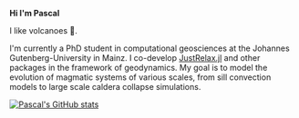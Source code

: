 **Hi I'm Pascal**

I like volcanoes 🌋.

I'm currently a PhD student in computational geosciences at the Johannes Gutenberg-University in Mainz. I co-develop [JustRelax.jl](https://github.com/PTsolvers/JustRelax.jl) and other packages in the framework of geodynamics. 
My goal is to model the evolution of magmatic systems of various scales, from sill convection models to large scale caldera collapse simulations. 

[![Pascal's GitHub stats](https://github-readme-stats.vercel.app/api?username=aelligp&theme=algolia&show_icon=true)](https://github.com/anuraghazra/github-readme-stats)      

<!--
**aelligp/aelligp** is a ✨ _special_ ✨ repository because its `README.md` (this file) appears on your GitHub profile.

Here are some ideas to get you started:

- 🔭 I’m currently working on ...
- 🌱 I’m currently learning ...
- 👯 I’m looking to collaborate on ...
- 🤔 I’m looking for help with ...
- 💬 Ask me about ...
- 📫 How to reach me: ...
- 😄 Pronouns: ...
- ⚡ Fun fact: ...
-->
